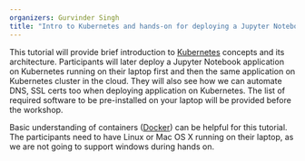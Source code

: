 ```yaml
---
organizers: Gurvinder Singh
title: "Intro to Kubernetes and hands-on for deploying a Jupyter Notebook"
---
```


This tutorial will provide brief introduction to
[Kubernetes](http://kubernetes.io) concepts and its architecture. Participants
will later deploy a Jupyter Notebook application on Kubernetes running on their
laptop first and then the same application on Kubernetes cluster in the cloud.
They will also see how we can automate DNS, SSL certs too when deploying
application on Kubernetes. The list of required software to be pre-installed on
your laptop will be provided before the workshop.

Basic understanding of containers ([Docker](https://www.docker.com)) can be
helpful for this tutorial. The participants need to have Linux or Mac OS X
running on their laptop, as we are not going to support windows during hands
on.
